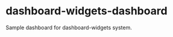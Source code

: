 dashboard-widgets-dashboard
===========================

Sample dashboard for dashboard-widgets system. 